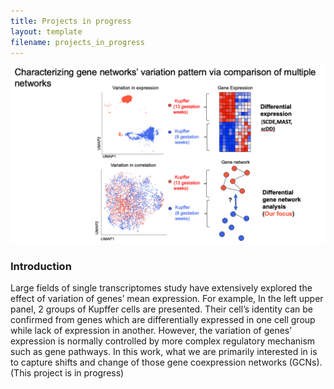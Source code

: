 ```yaml
---
title: Projects in progress
layout: template
filename: projects_in_progress
--- 
```


<img src="Screen Shot 2022-04-26 at 6.56.39 PM.png"/>

### Introduction
Large fields of single transcriptomes study have extensively explored the effect of variation of genes’ mean expression. For example, In the left upper panel, 2 groups of Kupffer cells are presented. Their cell’s identity can be confirmed from genes which are differentially expressed in one cell group while lack of expression in another. However, the variation of genes’ expression is normally controlled by more complex regulatory mechanism such as gene pathways. In this work, what we are primarily interested in is to capture shifts and change of those gene coexpression networks (GCNs). (This project is in progress)

<object data="{{ site.url }}{{ site.baseurl }}/2021CSHL_RuoxinLi.pdf" width="1400" height="1000" type="application/pdf"></object>




